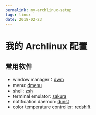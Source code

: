 ```yaml
---
permalink: my-archlinux-setup
tags: linux
date: 2018-02-23
---
```


# 我的 Archlinux 配置

## 常用软件
* window manager：[dwm](https://dwm.suckless.org/)
* menu: [dmenu](https://tools.suckless.org/dmenu/)
* shell: [zsh](http://www.zsh.org/)
* terminal emulator: [sakura](http://www.pleyades.net/david/projects/sakura)
* notification daemon: [dunst](https://dunst-project.org/)
* color temperature controller: [redshift](http://jonls.dk/redshift/)
